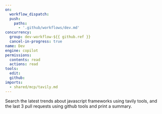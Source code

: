 ```yaml
---
on: 
  workflow_dispatch:
  push:
    paths:
      - '.github/workflows/dev.md'
concurrency:
  group: dev-workflow-${{ github.ref }}
  cancel-in-progress: true
name: Dev
engine: copilot
permissions:
  contents: read
  actions: read
tools:
  edit:
  github:
imports:
  - shared/mcp/tavily.md
---
```


Search the latest trends about javascript frameworks using tavily tools, and the last 3 pull requests using github tools and print a summary.
